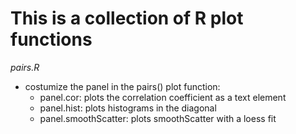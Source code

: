 # This is a collection of R plot functions

*pairs.R*
- costumize the panel in the pairs() plot function:
	- panel.cor: plots the correlation coefficient as a text element
	- panel.hist: plots histograms in the diagonal
	- panel.smoothScatter: plots smoothScatter with a loess fit
